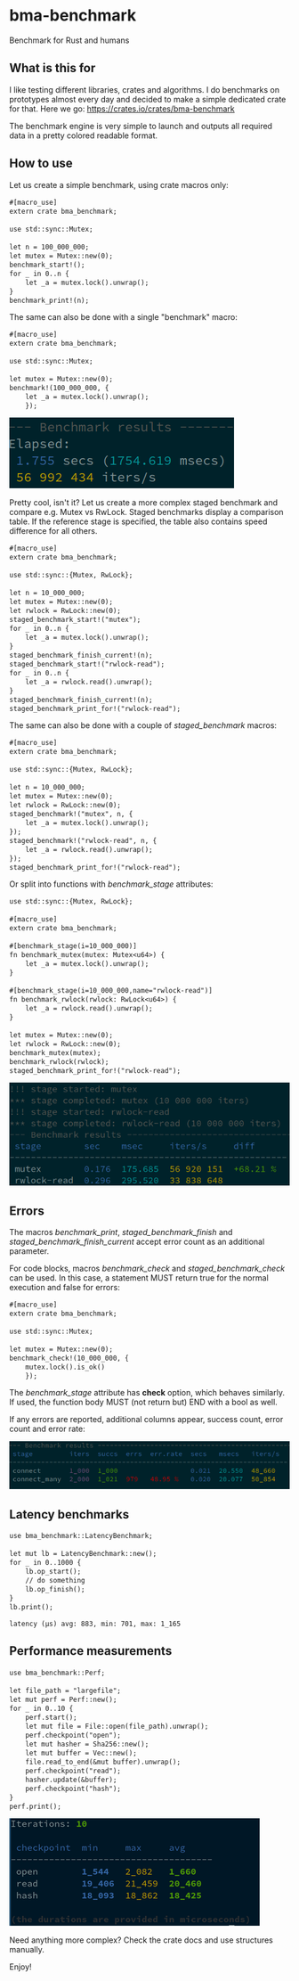 # bma-benchmark

Benchmark for Rust and humans

## What is this for

I like testing different libraries, crates and algorithms. I do benchmarks on
prototypes almost every day and decided to make a simple dedicated crate for
that. Here we go: <https://crates.io/crates/bma-benchmark>

The benchmark engine is very simple to launch and outputs all required data in
a pretty colored readable format.

## How to use

Let us create a simple benchmark, using crate macros only:

```rust.ignore
#[macro_use]
extern crate bma_benchmark;

use std::sync::Mutex;

let n = 100_000_000;
let mutex = Mutex::new(0);
benchmark_start!();
for _ in 0..n {
    let _a = mutex.lock().unwrap();
}
benchmark_print!(n);
```

The same can also be done with a single "benchmark" macro:

```rust,ignore
#[macro_use]
extern crate bma_benchmark;

use std::sync::Mutex;

let mutex = Mutex::new(0);
benchmark!(100_000_000, {
    let _a = mutex.lock().unwrap();
    });
```

![Simple benchmark result](https://raw.githubusercontent.com/alttch/bma-benchmark/main/simple.png)

Pretty cool, isn't it? Let us create a more complex staged benchmark and
compare e.g. Mutex vs RwLock. Staged benchmarks display a comparison table. If
the reference stage is specified, the table also contains speed difference for
all others.

```rust,ignore
#[macro_use]
extern crate bma_benchmark;

use std::sync::{Mutex, RwLock};

let n = 10_000_000;
let mutex = Mutex::new(0);
let rwlock = RwLock::new(0);
staged_benchmark_start!("mutex");
for _ in 0..n {
    let _a = mutex.lock().unwrap();
}
staged_benchmark_finish_current!(n);
staged_benchmark_start!("rwlock-read");
for _ in 0..n {
    let _a = rwlock.read().unwrap();
}
staged_benchmark_finish_current!(n);
staged_benchmark_print_for!("rwlock-read");
```

The same can also be done with a couple of *staged_benchmark* macros:

```rust,ignore
#[macro_use]
extern crate bma_benchmark;

use std::sync::{Mutex, RwLock};

let n = 10_000_000;
let mutex = Mutex::new(0);
let rwlock = RwLock::new(0);
staged_benchmark!("mutex", n, {
    let _a = mutex.lock().unwrap();
});
staged_benchmark!("rwlock-read", n, {
    let _a = rwlock.read().unwrap();
});
staged_benchmark_print_for!("rwlock-read");
```

Or split into functions with *benchmark_stage* attributes:

```rust,ignore
use std::sync::{Mutex, RwLock};

#[macro_use]
extern crate bma_benchmark;

#[benchmark_stage(i=10_000_000)]
fn benchmark_mutex(mutex: Mutex<u64>) {
    let _a = mutex.lock().unwrap();
}

#[benchmark_stage(i=10_000_000,name="rwlock-read")]
fn benchmark_rwlock(rwlock: RwLock<u64>) {
    let _a = rwlock.read().unwrap();
}

let mutex = Mutex::new(0);
let rwlock = RwLock::new(0);
benchmark_mutex(mutex);
benchmark_rwlock(rwlock);
staged_benchmark_print_for!("rwlock-read");
```

![Simple benchmark result](https://raw.githubusercontent.com/alttch/bma-benchmark/main/staged.png)

## Errors

The macros *benchmark_print*, *staged_benchmark_finish* and
*staged_benchmark_finish_current* accept error count as an additional
parameter.

For code blocks, macros *benchmark_check* and *staged_benchmark_check* can be
used. In this case, a statement MUST return true for the normal execution and
false for errors:

```rust.ignore
#[macro_use]
extern crate bma_benchmark;

use std::sync::Mutex;

let mutex = Mutex::new(0);
benchmark_check!(10_000_000, {
    mutex.lock().is_ok()
    });
```

The *benchmark_stage* attribute has **check** option, which behaves similarly.
If used, the function body MUST (not return but) END with a bool as well.

If any errors are reported, additional columns appear, success count, error
count and error rate:

![Simple benchmark result](https://raw.githubusercontent.com/alttch/bma-benchmark/main/errors.png)

## Latency benchmarks

```rust,ignore
use bma_benchmark::LatencyBenchmark;

let mut lb = LatencyBenchmark::new();
for _ in 0..1000 {
    lb.op_start();
    // do something
    lb.op_finish();
}
lb.print();
```

```ignore
latency (μs) avg: 883, min: 701, max: 1_165
```

## Performance measurements

```rust,ignore
use bma_benchmark::Perf;

let file_path = "largefile";
let mut perf = Perf::new();
for _ in 0..10 {
    perf.start();
    let mut file = File::open(file_path).unwrap();
    perf.checkpoint("open");
    let mut hasher = Sha256::new();
    let mut buffer = Vec::new();
    file.read_to_end(&mut buffer).unwrap();
    perf.checkpoint("read");
    hasher.update(&buffer);
    perf.checkpoint("hash");
}
perf.print();
```

![Perf](https://raw.githubusercontent.com/alttch/bma-benchmark/main/perf1.png)

Need anything more complex? Check the crate docs and use structures manually.

Enjoy!
